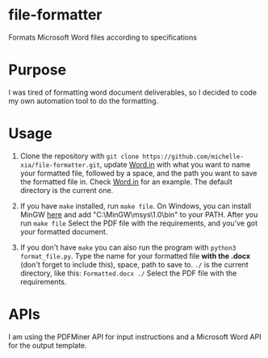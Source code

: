 # file-formatter
Formats Microsoft Word files according to specifications

# Purpose
I was tired of formatting word document deliverables, so I decided to code my own automation tool to do the formatting.

# Usage
1) Clone the repository with `git clone https://github.com/michelle-xia/file-formatter.git`, update [Word.in](Word.in) with what you want to name your formatted file, followed by a space, and the path you want to save the formatted file in. Check [Word.in](Word.in) for an example. The default directory is the current one.

2) If you have `make` installed, run `make file`. On Windows, you can install MinGW [here](https://sourceforge.net/projects/mingw/files/latest/download?source=files) and add "C:\MinGW\msys\1.0\bin" to your PATH. After you run `make file` Select the PDF file with the requirements, and you've got your formatted document.

3) If you don't have `make` you can also run the program with `python3 format_file.py`. Type the name for your formatted file **with the .docx** (don't forget to include this), space, path to save to. `./` is the current directory, like this: ```Formatted.docx ./``` Select the PDF file with the requirements.

# APIs
I am using the PDFMiner API for input instructions and a Microsoft Word API for the output template.
